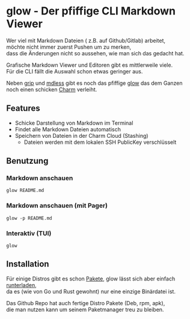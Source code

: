 # glow - Der pfiffige CLI Markdown Viewer

Wer viel mit Markdown Dateien ( z.B. auf Github/Gitlab) arbeitet,  
möchte nicht immer zuerst Pushen um zu merken,  
dass die Änderungen nicht so aussehen, wie man sich das gedacht hat.

Grafische Markdown Viewer und Editoren gibt es mittlerweile viele.  
Für die CLI fällt die Auswahl schon etwas geringer aus.

Neben [grip](https://github.com/joeyespo/grip) und [mdless](https://github.com/ttscoff/mdless)
gibt es noch das pfiffige [glow](https://github.com/charmbracelet/glow)
das dem Ganzen noch einen schicken [Charm](https://charm.sh) verleiht.

## Features

- Schicke Darstellung von Markdown im Terminal
- Findet alle Markdown Dateien automatisch
- Speichern von Dateien in der Charm Cloud (Stashing)
  - Dateien werden mit dem lokalen SSH PublicKey verschlüsselt

## Benutzung

### Markdown anschauen

```
glow README.md
````

### Markdown anschauen (mit Pager)

```
glow -p README.md
````

### Interaktiv (TUI)

```
glow
````

## Installation

Für einige Distros gibt es schon [Pakete](https://repology.org/project/glow/versions), glow lässt sich aber einfach [runterladen](https://github.com/charmbracelet/glow/releases),  
da es (wie von Go und Rust gewohnt) nur eine einzige Binärdatei ist.  

Das Github Repo hat auch fertige Distro Pakete (Deb, rpm, apk),  
die man nutzen kann um seinem Paketmanager treu zu bleiben.

